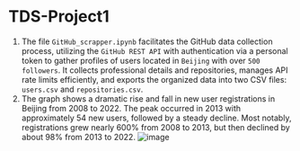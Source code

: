 # TDS-Project1
1. The file `GitHub_scrapper.ipynb` facilitates the GitHub data collection process, utilizing the `GitHub REST API` with authentication via a personal token to gather profiles of users located in `Beijing` with over `500 followers`. It collects professional details and repositories, manages API rate limits efficiently, and exports the organized data into two CSV files: `users.csv` and `repositories.csv`.
2. The graph shows a dramatic rise and fall in new user registrations in Beijing from 2008 to 2022. The peak occurred in 2013 with approximately 54 new users, followed by a steady decline. Most notably, registrations grew nearly 600% from 2008 to 2013, but then declined by about 98% from 2013 to 2022.
![image](https://github.com/user-attachments/assets/ebeb4079-9857-48f4-9102-79ba932ad50b)
